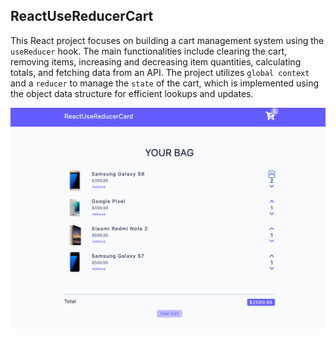## ReactUseReducerCart

This React project focuses on building a cart management system using the `useReducer` hook. The main functionalities include clearing the cart, removing items, increasing and decreasing item quantities, calculating totals, and fetching data from an API. The project utilizes `global context` and a `reducer` to manage the `state` of the cart, which is implemented using the object data structure for efficient lookups and updates.

<img src="./src/assets/cart-app.png" alt="ReactUseReducerCart App">